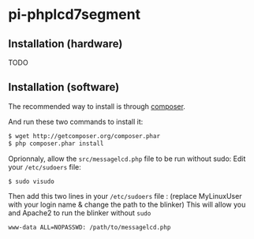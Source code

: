# pi-phplcd7segment
Installation (hardware)
-----------------------

TODO

Installation (software)
-----------------------

The recommended way to install is through [composer](http://getcomposer.org).

And run these two commands to install it:

``` bash
$ wget http://getcomposer.org/composer.phar
$ php composer.phar install
```

Oprionnaly, allow the `src/messagelcd.php` file to be run without sudo:
Edit your `/etc/sudoers` file:

``` bash
$ sudo visudo
```

Then add this two lines in your `/etc/sudoers` file : 
(replace MyLinuxUser with your login name & change the path to the blinker)
This will allow you and Apache2 to run the blinker without `sudo`

``` bash
www-data ALL=NOPASSWD: /path/to/messagelcd.php
```